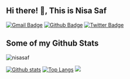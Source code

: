 ## Hi there! 👋, This is Nisa Saf
[![Gmail Badge](https://img.shields.io/badge/-nisasaff99@gmail.com-c14438?style=flat&logo=Gmail&logoColor=white&link=mailto:nisasaff99@gmail.com)](mailto:nisasaff99@gmail.com) [![Github Badge](https://img.shields.io/badge/-nisasaf-grey?style=flat&logo=github&logoColor=white&link=https://github.com/nisasaf/)](https://www.github.com/nisasaf/) [![Twitter Badge](https://img.shields.io/badge/-nisasaaff-00acee?style=flat&logo=twitter&logoColor=white&link=https://twitter.com/nisasaaff/)](https://www.twitter.com/nisasaaff/) 
## Some of my Github Stats
<p align=left> <img src=https://komarev.com/ghpvc/?username=nisasaf alt=nisasaf /> </p>

[![Github stats](https://github-readme-stats.vercel.app/api?username=nisasaf&show_icons=true&include_all_commits=true)](https://github.com/nisasaf/github-readme-stats)
[![Top Langs](https://github-readme-stats.vercel.app/api/top-langs/?username=nisasaf&layout=compact)](https://github.com/nisasaf/github-readme-stats)
<img src=https://res.cloudinary.com/practicaldev/image/fetch/s--5SXqnWZ2--/c_imagga_scale,f_auto,fl_progressive,h_420,q_66,w_1000/https://dev-to-uploads.s3.amazonaws.com/i/2ciu6mo6r9x9zyverc10.gif>

